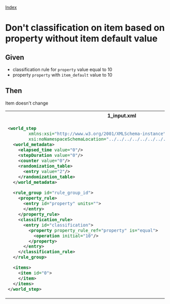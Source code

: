 [Index](./index.md)
# Don't classification on item based on property without item default value
## Given
  - classification rule for `property` value equal to 10
  - property `property` with `item_default` value to 10
## Then
  Item doesn't change
<table>
<tr>
<th>1_input.xml</th>
<th>2_expected.xml</th>
</tr>
<tr>
<td style="vertical-align:top">
  
```xml
<world_step
        xmlns:xsi="http://www.w3.org/2001/XMLSchema-instance"
        xsi:noNamespaceSchemaLocation="../../../../../../../../../../../world_step.xsd">
  <world_metadata>
    <elapsed_time value="0"/>
    <stepDuration value="0"/>
    <counter value="0"/>
    <randomization_table>
      <entry value="2"/>
    </randomization_table>
  </world_metadata>

  <rule_group id="rule_group_id">
    <property_rule>
      <entry id="property" units="">
      </entry>
    </property_rule>
    <classification_rule>
      <entry id="classification">
        <property property_rule_ref="property" is="equal">
          <operation initial="10"/>
        </property>
      </entry>
    </classification_rule>
  </rule_group>

  <items>
    <item id="0">
    </item>
  </items>
</world_step>
```
  
</td>
<td style="vertical-align:top">

```xml
<world_step
        xmlns:xsi="http://www.w3.org/2001/XMLSchema-instance"
        xsi:noNamespaceSchemaLocation="../../../../../../../../../../../world_step.xsd">
  <world_metadata>
    <elapsed_time value="0"/>
    <stepDuration value="0"/>
    <counter value="0"/>
    <randomization_table>
      <entry value="2"/>
    </randomization_table>
  </world_metadata>

  <rule_group id="rule_group_id">
    <property_rule>
      <entry id="property" units=""/>
    </property_rule>
    <classification_rule>
      <entry id="classification">
        <property property_rule_ref="property" is="equal">
          <operation initial="10"/>
        </property>
      </entry>
    </classification_rule>
  </rule_group>

  <items>
    <item id="0"/>
  </items>
</world_step>
```

</td>
</tr>
</table>
